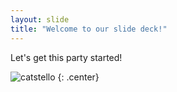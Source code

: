 ```yaml
---
layout: slide
title: "Welcome to our slide deck!"
---
```


Let's get this party started!

![catstello](https://octodex.github.com/images/catstello.png)
{: .center}
